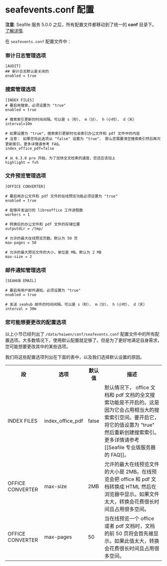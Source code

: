 # seafevents.conf 配置

**注意**: Seafile 服务 5.0.0 之后，所有配置文件都移动到了统一的 **conf** 目录下。 [了解详情](../deploy/new_directory_layout_5_0_0.md).

在 `seafevents.conf` 配置文件中：

### 审计日志管理选项

```
[AUDIT]
## 审计日志默认是关闭的
enabled = true
```

### 搜索管理选项

```
[INDEX FILES]
# 要启用搜索，必须设置为 "true"
enabled = true

# 搜索索引更新的时间间隔。可以是 s（秒）， m（分）， h（小时）， d（天）
interval=10m

# 如果设置为 "true"，搜索索引更新时也会索引办公文件和 pdf 文件中的内容
# 注意： 如果您将此选项从 "false" 设置为 "true"， 那么您需要清空搜索索引然后再次更新索引。更多详情请参考 FAQ。
index_office_pdf=false

# 从 6.3.0 pro 开始，为了加快全文检索的速度，您还应该加上
highlight = fvh
```

### 文件预览管理选项

```
[OFFICE CONVERTER]

# 要启用办公文件和 pdf 文件的在线预览功能必须设置为 "true"
enabled = true

# 能够并发运行的 libreoffice 工作进程数 
workers = 1

# 转换后的办公文件和 pdf 文件的存储位置
outputdir = /tmp/

# 允许的最大在线预览页数。默认为 50 页
max-pages = 50

# 允许的最大预览文件的大小，单位是 MB。默认为 2 MB
max-size = 2
```

### 邮件通知管理选项

```
[SEAHUB EMAIL]

# 要启用用户邮件通知，必须设置为 "true" 
enabled = true

# 发送 seahub 邮件的时间间隔。可以是 s（秒）， m（分）， h（小时）， d（天）
interval = 30m

```

### <a id="wiki-options-you-may-want-to-modify"></a>您可能想要更改的配置选项

以上小节已经列出了 `/data/haiwen/conf/seafevents.conf` 配置文件中的所有配置选项。大多数情况下，使用默认配置就足够了。但是为了更好地满足自身需求，您可能想要更改其中的某些选项。

我们将这些配置选项列出在下面的表中，以及我们选择默认设置的原因。

<table>
<tr>
<th>段</th>
<th>选项</th>
<th>默认值</th>
<th>描述</th>
</tr>

<tr>
<td>INDEX FILES</td>
<td>index_office_pdf</td>
<td>false</td>
<td>
默认情况下， office 文档和 pdf 文档的全文搜索功能是不开启的。这是因为它会占用相当大的搜索索引空间。要开启它，将它的值设置为 "true" 然后重新创建搜索索引。更多详情请参考 [[Seafile 专业版服务器的 FAQ]]。
</td>
</tr>

<tr>
<td>OFFICE CONVERTER</td>
<td>max-size</td>
<td>2MB</td>
<td>
允许的最大在线预览文件的大小是 2MB。在线预览会把 office 和 pdf 文档转换成 HTML 然后在浏览器中显示。如果文件太大，转换会花费很长时间且占用很多空间。
</td>
</tr>

<tr>
<td>OFFICE CONVERTER</td>
<td>max-pages</td>
<td>50</td>
<td>
当在线预览一个 office 或者 pdf 文档时，文档的前 50 页将会首先被显示。如果此值太大，转换会花费很长时间且占用很多空间。
</td>
</tr>

</table>
